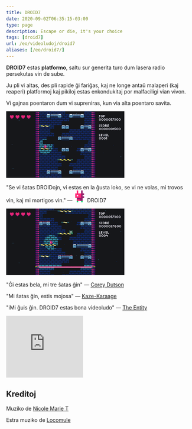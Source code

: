 ```yaml
---
title: DROID7
date: 2020-09-02T06:35:15-03:00
type: page
description: Escape or die, it's your choice
tags: [droid7]
url: /eo/videoludoj/droid7
aliases: [/eo/droid7/]
---
```


**DROID7** estas **platformo**, saltu sur generita turo dum lasera radio persekutas vin de sube.

Ju pli vi altas, des pli rapide ĝi fariĝas, kaj ne longe antaŭ malaperi (kaj reaperi) platformoj kaj pikiloj estas enkondukitaj por malfaciligi vian vivon.

Vi gajnas poentaron dum vi supreniras, kun via alta poentaro savita.

![Video](1.gif)

"Se vi ŝatas DROIDojn, vi estas en la ĝusta loko, se vi ne volas, mi trovos vin, kaj mi mortigos vin." — <img alt="DROID7" class="borderless" src="droid7.gif"> DROID7

![Video](2.gif)

"Ĝi estas bela, mi tre ŝatas ĝin" — [Corey Dutson](https://twitter.com/cdutson)

"Mi ŝatas ĝin, estis mojosa" — [Kaze-Karaage](https://twitter.com/Bgreaterthan)

"iMi ĝuis ĝin. DROID7 estas bona videoludo" — [The Entity](http://the-entity.net/)

<iframe src="https://itch.io/embed/570980?linkback=true&amp;bg_color=16171a&amp;fg_color=fafdff&amp;link_color=ff2674&amp;border_color=16171a" width="208" height="167" frameborder="0"><a href="https://juancolacelli.itch.io/droid7">DROID7 by Juan Colacelli</a></iframe>

## Kreditoj

Muziko de [Nicole Marie T](https://twitter.com/musicvsartstuff)

Estra muziko de [Locomule](https://opengameart.org/users/locomule)
